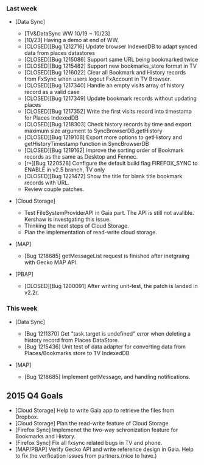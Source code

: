 ### Last week

* [Data Sync]
  - [TV&DataSync WW 10/19 ~ 10/23]
  - [10/23] Having a demo at end of WW.
  - [CLOSED][Bug 1212716] Update browser IndexedDB to adapt synced data from places datastores
  - [CLOSED][Bug 1215086] Support same URL being bookmarked twice
  - [CLOSED][Bug 1215482] Support new bookmarks_store format in TV
  - [CLOSED][Bug 1216022] Clear all Bookmark and History records from FxSync when users logout FxAccount in TV Browser.
  - [CLOSED][Bug 1217340] Handle an empty visits array of history record as a valid case
  - [CLOSED][Bug 1217349] Update bookmark records without updating places
  - [CLOSED][Bug 1217352] Write the first visits record into timestamp for Places IndexedDB
  - [CLOSED][Bug 1218303] Check history records by time and export maximum size argument to SyncBrowserDB.getHistory
  - [CLOSED][Bug 1219108] Export more options to getHistory and getHistoryTimestamp function in SyncBrowserDB
  - [CLOSED][Bug 1219162] Improve the sorting order of Bookmark records as the same as Desktop and Fennec.
  - [r+][Bug 1220528] Configure the default build flag FIREFOX_SYNC to ENABLE in v2.5 branch, TV only
  - [CLOSED][Bug 1221472] Show the title for blank title bookmark records with URL.
  - Review couple patches.

* [Cloud Storage]
  - Test FileSystemProviderAPI in Gaia part. The API is still not avalible. Kershaw is investgating this issue.
  - Thinking the next steps of Cloud Storage.
  - Plan the implementation of read-write cloud storage.

* [MAP]
  - [Bug 1218685] getMessageList request is finished after inetgraing with Gecko MAP API.

* [PBAP]
  - [CLOSED][Bug 1200091] After writing unit-test, the patch is landed in v2.2r.

### This week
* [Data Sync]
  - [Bug 1211370] Get "task.target is undefined" error when deleting a history record from Places DataStore.
  - [Bug 1215436] Unit test of data adapter for converting data from Places/Bookmarks store to TV IndexedDB

* [MAP]
  - [Bug 1218685] Implement getMessage, and handling notifications.

## 2015 Q4 Goals
* [Cloud Storage] Help to write Gaia app to retrieve the files from Dropbox.
* [Cloud Storage] Plan the read-write feature of Cloud Storage.
* [Firefox Sync] Implemenet the two-way schronization feature for Bookmarks and History.
* [Firefox Sync] Fix all fxsync related bugs in TV and phone.
* [MAP/PBAP] Verify Gecko API and write reference design in Gaia. Help to fix the verfication issues from partners.(nice to have.)